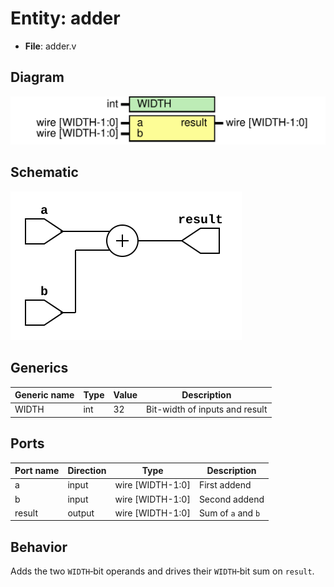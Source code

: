
# Entity: adder 
- **File**: adder.v

## Diagram
![Diagram](../images/docs/adder.svg "Diagram")

## Schematic
![Schematic](../images/schematics/adder.svg "Schematic")
## Generics

| Generic name | Type | Value | Description |
| ------------ | ---- | ----- | ----------- |
| WIDTH        | int  | 32    | Bit-width of inputs and result |

## Ports

| Port name | Direction | Type             | Description |
| --------- | --------- | ---------------- | ----------- |
| a         | input     | wire [WIDTH-1:0] | First addend |
| b         | input     | wire [WIDTH-1:0] | Second addend |
| result    | output    | wire [WIDTH-1:0] | Sum of `a` and `b` |

## Behavior
Adds the two `WIDTH`‑bit operands and drives their `WIDTH`‑bit sum on `result`.
